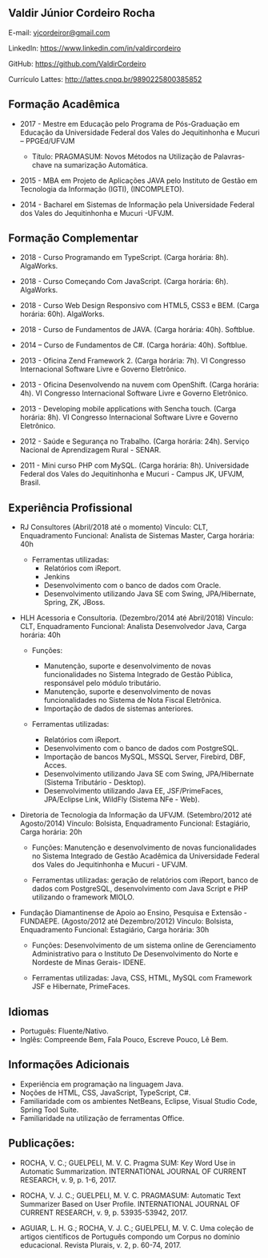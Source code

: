 ## Valdir Júnior Cordeiro Rocha

E-mail: vjcordeiror@gmail.com

LinkedIn: https://www.linkedin.com/in/valdircordeiro

GitHub: https://github.com/ValdirCordeiro

Currículo Lattes: http://lattes.cnpq.br/9890225800385852

## Formação Acadêmica

* 2017 - Mestre em Educação pelo Programa de Pós-Graduação em Educação da Universidade Federal dos Vales do Jequitinhonha e Mucuri – PPGEd/UFVJM
	* Título: PRAGMASUM: Novos Métodos na Utilização de Palavras-chave na sumarização Automática.

* 2015 - MBA em Projeto de Aplicações JAVA pelo Instituto de Gestão em Tecnologia da Informação (IGTI), (INCOMPLETO).

* 2014 - Bacharel em Sistemas de Informação pela Universidade Federal dos Vales do Jequitinhonha e Mucuri -UFVJM.

## Formação Complementar

* 2018 - Curso Programando em TypeScript. (Carga horária: 8h). AlgaWorks.

* 2018 - Curso Começando Com JavaScript. (Carga horária: 6h). AlgaWorks.

* 2018 - Curso Web Design Responsivo com HTML5, CSS3 e BEM. (Carga horária: 60h). AlgaWorks.

* 2018 - Curso de Fundamentos de JAVA. (Carga horária: 40h). Softblue.

* 2014 – Curso de Fundamentos de C#. (Carga horária: 40h). Softblue.

* 2013 - Oficina Zend Framework 2. (Carga horária: 7h). 
VI Congresso Internacional Software Livre e Governo Eletrônico.

* 2013 - Oficina Desenvolvendo na nuvem com OpenShift. (Carga horária: 4h). 
VI Congresso Internacional Software Livre e Governo Eletrônico.

* 2013 - Developing mobile applications with Sencha touch. (Carga horária: 8h). 
VI Congresso Internacional Software Livre e Governo Eletrônico.

* 2012 - Saúde e Segurança no Trabalho. (Carga horária: 24h). 
Serviço Nacional de Aprendizagem Rural - SENAR.

* 2011 - Mini curso PHP com MySQL. (Carga horária: 8h). 
Universidade Federal dos Vales do Jequitinhonha e Mucuri - Campus JK, UFVJM, Brasil.

## Experiência Profissional

* RJ Consultores (Abril/2018 até o momento) 
Vínculo: CLT, Enquadramento Funcional: Analista de Sistemas Master, Carga horária: 40h		
	- Ferramentas utilizadas:
		* Relatórios com iReport.
		* Jenkins
		* Desenvolvimento com o banco de dados com Oracle.
		* Desenvolvimento utilizando Java SE com Swing, JPA/Hibernate, Spring, ZK, JBoss.

* HLH Acessoria e Consultoria. (Dezembro/2014 até Abril/2018) 
Vínculo: CLT, Enquadramento Funcional: Analista Desenvolvedor Java, Carga horária: 40h 
	- Funções:
		* Manutenção, suporte e desenvolvimento de novas funcionalidades no Sistema Integrado de Gestão Pública, responsável pelo módulo	tributário.
		* Manutenção, suporte e desenvolvimento de novas funcionalidades no Sistema de Nota Fiscal Eletrônica.
		* Importação de dados de sistemas anteriores.
		
	- Ferramentas utilizadas:
		* Relatórios com iReport.
		* Desenvolvimento com o banco de dados com PostgreSQL.
		* Importação de bancos MySQL, MSSQL Server, Firebird, DBF, Acces.
		* Desenvolvimento utilizando Java SE com Swing, JPA/Hibernate (Sistema Tributário - Desktop).
		* Desenvolvimento utilizando Java EE, JSF/PrimeFaces, JPA/Eclipse Link, WildFly (Sistema NFe - Web).
		
* Diretoria de Tecnologia da Informação da UFVJM. (Setembro/2012 até Agosto/2014) 
Vínculo: Bolsista, Enquadramento Funcional: Estagiário, Carga horária: 20h 

	- Funções: Manutenção e desenvolvimento de novas funcionalidades no Sistema Integrado de Gestão Acadêmica da Universidade Federal dos Vales do Jequitinhonha e Mucuri - UFVJM.
	
	- Ferramentas utilizadas: geração de relatórios com iReport, banco de dados com PostgreSQL, desenvolvimento com Java Script e PHP utilizando o framework MIOLO.

* Fundação Diamantinense de Apoio ao Ensino, Pesquisa e Extensão - FUNDAEPE. (Agosto/2012 até Dezembro/2012) 
Vínculo: Bolsista, Enquadramento Funcional: Estagiário, Carga horária: 30h 

	- Funções: Desenvolvimento de um sistema online de Gerenciamento Administrativo para o Instituto De Desenvolvimento do Norte e Nordeste de Minas Gerais- IDENE.

	- Ferramentas utilizadas: Java, CSS, HTML, MySQL com Framework JSF e Hibernate, PrimeFaces.

## Idiomas
	
* Português: Fluente/Nativo.
* Inglês: Compreende Bem, Fala Pouco, Escreve Pouco, Lê Bem.

## Informações Adicionais

* Experiência em programação na linguagem Java.
* Noções de HTML, CSS, JavaScript, TypeScript, C#.
* Familiaridade com os ambientes NetBeans, Eclipse, Visual Studio Code, Spring Tool Suite.
* Familiaridade na utilização de ferramentas Office.

## Publicações:

* ROCHA, V. C.; GUELPELI, M. V. C. Pragma SUM: Key Word Use in Automatic Summarization. INTERNATIONAL JOURNAL OF CURRENT RESEARCH, v. 9, p. 1-6, 2017.

* ROCHA, V. J. C.; GUELPELI, M. V. C. PRAGMASUM: Automatic Text Summarizer Based on User Profile. INTERNATIONAL JOURNAL OF CURRENT RESEARCH, v. 9, p. 53935-53942, 2017.

* AGUIAR, L. H. G.; ROCHA, V. J. C.; GUELPELI, M. V. C. Uma coleção de artigos científicos de Português compondo um Corpus no domínio educacional. Revista Plurais, v. 2, p. 60-74, 2017.